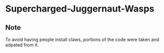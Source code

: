 # Supercharged-Juggernaut-Wasps


## Note

To avoid having people install claws, portions of the code were taken and adpated from it.
